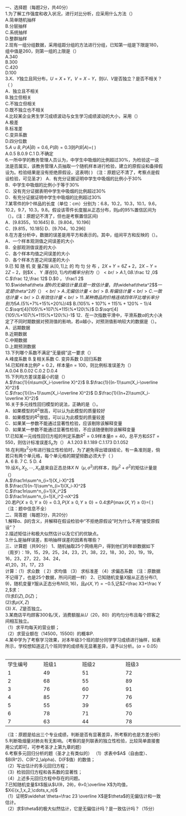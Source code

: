 一、选择题（每题2分，共40分）<br />1.为了解工作强度和收入状况，进行对比分析，应采用什么方法（）<br />A.简单随机抽样<br />B.分层抽样<br />C.系统抽样<br />D.整群抽样<br />2.现有一组分组数据，采用组距分组的方法进行分组，已知第一组是下限是180，组中值是260，则第一组的上限是（）<br />A.340<br />B.300<br />C.420<br />D.100<br />3$.X、Y$独立且同分布，$U=X+Y，V=X-Y，$则$U、V$是否独立？是否不相关？（    ）<br />A．独立且不相关<br />B.独立但相关<br />C.不独立但相关<br />D.既不独立也不相关<br />4.比较某企业男生学习成绩波动与女生学习成绩波动的大小，采用（）<br />A.极差<br />B.标准差<br />C.变异系数<br />D.四分位数<br />5.$A\cup B,P(A|B)=0.6,P(B)=0.3$则$P(B|A)=$(     )<br />A.0.5             B.0.9           C.1            D.不确定<br />6.一所中学的教务管理人员认为，中学生中吸烟的比例超过30%，为检验这一说法是否属实，该教务管理人员抽取一个随机样本进行检验，建立的原假设和备择假设为。检验结果是没有拒绝原假设，这表明(     )
 （注：原题记不清了，考察点是假设检验，可见圣才）
 A．有充分证据证明中学生中吸烟的比例小于30%<br />B．中学生中吸烟的比例小于等于30%<br />C．没有充分证据表明中学生中吸烟的比例超过30%<br />D．有充分证据证明中学生中吸烟的比例超过30%<br />7.某零件的9个样品的长度（单位：cm）分别为：6.8，10.2，10.3，10.1，9.6，10.2，9.7，10.3，9.8。假设该零件长度服从正态分布，则$μ$的95%置信区间为（）。(注：原题记不清了，但也是考察置信区间)<br />A．[9.8355，10.1645]                       B．[9.804，10.196]<br />C．[9.815，10.185]                           D．[9.704，10.296]<br />8.在方差分析中，数据的误差是用平方和表示的。其中，组间平方和反映的（）。<br />A．一个样本观测值之间误差的大小<br />B．全部观测值误差的大小<br />C．各个样本均值之间误差的大小<br />D．各个样本方差之间误差的大小<br />9.已 知 随 机 变 量$Z$服 从$[0,1]$上 的 均 匀 分 布 ，$2X+Y=6Z+2，$$2X-Y=2Z-2，$则$X
、
Y
$落在$[0,
1]$内的概率分别为（）<br />A.1,0              B.$\frac 12 ,0$            C.$\frac 12,\frac 12$         D.$0
，
\frac1
2$<br />10.$\widehat\theta
$是$θ$的无偏估计量且是一致估计量，则$\widehat\theta^2$$\$一定是$\theta^2$的（    ）<br />A.无偏估计量<br />B.有偏估计量<br />C.一致估计量<br />D.有效估计量<br />11.某种商品的价格连续四年环比增长率分别为5%，7%，15%，20%，该商品价格的年平均增长率（    ）
 A.$(5\%+7\%+15\%+20\%)/4$
 B.$(105\%+107\%+115\%+120\%-1)/4$
 C.$\sqrt[4]{105\%*107\%*115\%*120\%}$
 D.$\sqrt[4]{105\%*107\%*115\%*120\%}-1$
 12．在一次指数平滑中，平滑系数$α$的大小决定了不同时期数据对预测值的影响，若$α$越小，对预测值影响较大的数据是（）。<br />A．远期数据<br />B.近期数据<br />C.中期数据<br />D.上期预测数据<br />13.下列哪个系数不满足“无量纲”这一要求（）<br />A.峰度系数                  B.复相关系数          C. 变异系数         D.回归系数<br />14.已知样本比例$P=0.2，$样本量$n=100，$则比例标准误差为（）<br />A.0.04        B.0.02             C.0.2         D.0.4<br />15.下列均方差误差最小的是（）<br />A.$\frac{1}{n\sum(X_i-\overline X)^2}$               B.$\frac{1}{(n-1)\sum(X_i-\overline X)^2}$<br />C.$\frac{1}{(n+1)\sum(X_i-\overline X)^2}$    D.$\frac{1}{(n+2)\sum(X_i-\overline X)^2}$<br />16.关于多元线性回归模型的说法，正确的是（）。<br />A．如果模型的$R^2$很高，可以认为此模型的质量较好<br />B．如果模型的$R^2$很低，可以认为此模型的质量较差<br />C．如果某一参数不能通过显著性检验，应该剔除该解释变量<br />D．如果某一参数不能通过显著性检验，不应该随便剔除该解释变量<br />17.已知某一元线性回归方程的判定系数$R^2=0.9$样本量$n=40$，总平方和$SST=550，$则估计标准误差$S_e$为（）
 A.1.203         B.1.189             C.1.173        D.1.052<br />18.在利用$\chi^2$分布进行独立性检验时，为了避免得出错误结论，有一条准则是，倘若只有两个单元格，每个单元格的期望频数必须大于（    ）<br />A. 6             B. 7               C. 5                 D. 4<br />19.设$X_1,X_2,\cdots,X_n$是来自正态总体$X~N（μ,\sigma^2)$的样本，则$\mu^2+\sigma^2$的矩估计量是（）<br />A.$\frac1n\sum^n_{i=1}(X_i-X)^2$<br />B.$\frac{1}{n-1}\sum^n_{i=1}(X_i-X)^2$<br />C.$\frac1n\sum^n_{i=1}X_i^2$<br />D.$\frac1n\sum^n_{i=1}X_i^2-nX^2$<br />20.若$P\{X\geq 0,Y\geq0\}=0.3,P\{X\geq 0,Y\geq0\}=0.4$求$P\{\max(X,Y)\geq 0\}=$(   )（注：题中信息不全）<br />二、简答题（每题3分，共20分）<br />1.解释α、β的含义，并解释在假设检验中“不拒绝原假设”时为什么不用“接受原假设”？<br />2.描述矩估计和极大似然估计以及它们的优缺点。<br />3.什么是抽样误差，影响抽样误差的因素有哪些？<br />三、计算题（共90分）
 1、随机抽取25个网络用户，得到他们的年龄数据如下（周岁）：19，15，29，25，24，23，21，38，22，18，30，20，19，19，16，23，27，22，34、24，<br />41,20，31，17，23<br />计算：（1）求众数    （ 2）求均值    （3）   求标准差  （4）求偏态系数
 （注：原数据不记得了，也是25个数据，所问问题一样）
 2、已知随机变量$X$服从正态分布$(1,9)，$随机变量$Y$服从正态分布$N(0,16)，$且$\rho(X,Y)=-0.5,$记$Z=\frac X3+\frac Y 2,$求：<br />(1)求$E(Z),D(Z)；$<br />(2)求$\rho(X,Z)$<br />(3) $X、Z$是否独立。<br />3.某商店平均顾客300名/天，消费额服从$U（20，80）$的均匀分布且每个顾客之间相互独立。<br />（1）求平均每天的营业额；<br />（2）求营业额在（14500，15500）的概率P.<br />4.某中学为了考察学习效果，对本年级3个班的部分同学学习成绩进行抽样，如表所示，学校想知道这几个班同学的成绩有无显著差异，请予以分析。$(α
=0.05
）$<br /><br />
 <table data-lake-id="VAEKF" id="VAEKF" margin="true" width-mode="contain" class="lake-table" style="width: 561px"><colgroup><col width="114"><col width="124"><col width="139"><col width="184"></colgroup><tbody><tr data-lake-id="ue541ea2f" id="ue541ea2f"><td data-lake-id="u22963ab6" id="u22963ab6">学生编号
 </td><td data-lake-id="u9ff0c089" id="u9ff0c089">班级1
 </td><td data-lake-id="u00ae4f0c" id="u00ae4f0c">班级2
 </td><td data-lake-id="u1450ac38" id="u1450ac38">班级3
 </td></tr><tr data-lake-id="u20899cd1" id="u20899cd1"><td data-lake-id="u92f12241" id="u92f12241">1
 </td><td data-lake-id="u0f834dcb" id="u0f834dcb">49
 </td><td data-lake-id="ubf0685df" id="ubf0685df">51
 </td><td data-lake-id="u7211f337" id="u7211f337">72
 </td></tr><tr data-lake-id="ud028282e" id="ud028282e"><td data-lake-id="u53544c29" id="u53544c29">2
 </td><td data-lake-id="u6d409f7c" id="u6d409f7c">68
 </td><td data-lake-id="ue8fff978" id="ue8fff978">55
 </td><td data-lake-id="uee9e7e73" id="uee9e7e73">89
 </td></tr><tr data-lake-id="u3445df12" id="u3445df12"><td data-lake-id="ue18074ba" id="ue18074ba">3
 </td><td data-lake-id="ue71d9dbd" id="ue71d9dbd">76
 </td><td data-lake-id="u05a52df1" id="u05a52df1">60
 </td><td data-lake-id="u43bb923d" id="u43bb923d">91
 </td></tr><tr data-lake-id="u30defd47" id="u30defd47"><td data-lake-id="u059ccd30" id="u059ccd30">4
 </td><td data-lake-id="u85e8d029" id="u85e8d029">85
 </td><td data-lake-id="ue9a6c7ec" id="ue9a6c7ec">77
 </td><td data-lake-id="u48e00a37" id="u48e00a37">76
 </td></tr><tr data-lake-id="u55963478" id="u55963478"><td data-lake-id="u985a6a28" id="u985a6a28">5
 </td><td data-lake-id="u0d93875b" id="u0d93875b">55
 </td><td data-lake-id="u0fe20d19" id="u0fe20d19">39
 </td><td data-lake-id="u8c28b8f7" id="u8c28b8f7">65
 </td></tr><tr data-lake-id="ue24553b1" id="ue24553b1"><td data-lake-id="ud1816de2" id="ud1816de2">6
 </td><td data-lake-id="u314c8c52" id="u314c8c52">78
 </td><td data-lake-id="uc1bd6f2e" id="uc1bd6f2e">71
 </td><td data-lake-id="uce9dc6b9" id="uce9dc6b9">70
 </td></tr><tr data-lake-id="u3bc4ce62" id="u3bc4ce62"><td data-lake-id="u94eb27f9" id="u94eb27f9">7
 </td><td data-lake-id="ud241f0ac" id="ud241f0ac">63
 </td><td data-lake-id="uc9124e6e" id="uc9124e6e">44
 </td><td data-lake-id="u3e74eb55" id="u3e74eb55">78
 </td></tr></tbody></table>（注：原题是给出三个专业成绩，判断是否有显著差异，所考察的也是方差分析）
 5.判断吸烟量对肺炎有无影响。（考察的是列联表的独立性检验，比较简单直接套用公式即可，可参考圣才上第九章的题）<br />6.考察多元回归分析的题（圣才上有类似的）
 （1）求表中$A$（自由度）、$B(R^2)、C(R^2_\alpha)、D(F$值）的数值；<br />（2）写出估计的多元回归方程；<br />（3）检验回归方程和各系数的显著性；<br />（4）上述多元回归方程中存在的问题。<br />7.已知随机变量$X$服从$U(θ，2θ)，θ>0,\overline X$为均值，$X∈(x_1,x_2,\cdots,x_n)$<br />（1）证明$\widehat \theta=\frac 23 \overline X$是$\theta$的无偏估计和一致估计。<br />（2）求$\theta$的极大似然估计，它是无偏估计吗？是一致估计吗？（15分）
 